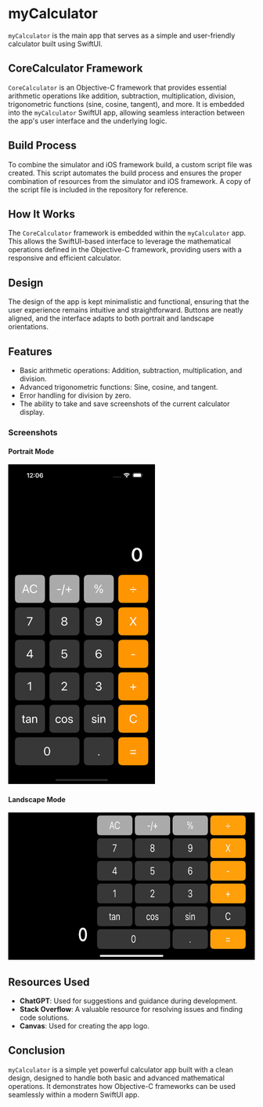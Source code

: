 # myCalculator

`myCalculator` is the main app that serves as a simple and user-friendly calculator built using SwiftUI.

## CoreCalculator Framework

`CoreCalculator` is an Objective-C framework that provides essential arithmetic operations like addition, subtraction, multiplication, division, trigonometric functions (sine, cosine, tangent), and more. It is embedded into the `myCalculator` SwiftUI app, allowing seamless interaction between the app's user interface and the underlying logic.

## Build Process

To combine the simulator and iOS framework build, a custom script file was created. This script automates the build process and ensures the proper combination of resources from the simulator and iOS framework. A copy of the script file is included in the repository for reference.

## How It Works

The `CoreCalculator` framework is embedded within the `myCalculator` app. This allows the SwiftUI-based interface to leverage the mathematical operations defined in the Objective-C framework, providing users with a responsive and efficient calculator.

## Design

The design of the app is kept minimalistic and functional, ensuring that the user experience remains intuitive and straightforward. Buttons are neatly aligned, and the interface adapts to both portrait and landscape orientations.

## Features

- Basic arithmetic operations: Addition, subtraction, multiplication, and division.
- Advanced trigonometric functions: Sine, cosine, and tangent.
- Error handling for division by zero.
- The ability to take and save screenshots of the current calculator display.

### Screenshots

#### Portrait Mode

<img src="Images/calculator_portrait_screenshot.png" alt="Portrait Mode Screenshot" width="300"/>

#### Landscape Mode

<img src="Images/calculator_landscape_screenshot.jpeg" alt="Landscape Mode Screenshot" height="300"/>

## Resources Used

- **ChatGPT**: Used for suggestions and guidance during development.
- **Stack Overflow**: A valuable resource for resolving issues and finding code solutions.
- **Canvas**: Used for creating the app logo.

## Conclusion

`myCalculator` is a simple yet powerful calculator app built with a clean design, designed to handle both basic and advanced mathematical operations. It demonstrates how Objective-C frameworks can be used seamlessly within a modern SwiftUI app.
